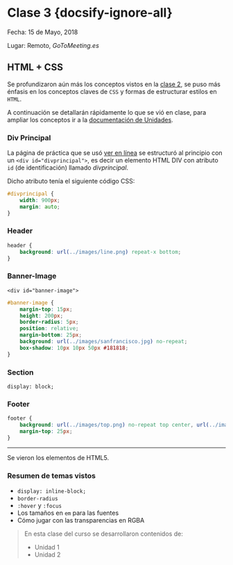 # Clase 3 {docsify-ignore-all}

Fecha: 15 de Mayo, 2018

Lugar: Remoto, _GoToMeeting.es_

## HTML + CSS

Se profundizaron aún más los conceptos vistos en la [clase 2](/curso/clase2.md#clase-2), se puso más énfasis en los conceptos claves de `CSS` y formas de estructurar estilos en `HTML`.

A continuación se detallarán rápidamente lo que se vió en clase, para ampliar los conceptos ir a la [documentación de Unidades](/u/).

### Div Principal

La página de práctica que se usó [ver en línea](https://sidval.github.io/www/curso/c3/) se estructuró al principio con un `<div id="divprincipal">`, es decir un elemento HTML DIV con atributo `id` (de identificación) llamado _divprincipal_.

Dicho atributo tenía el siguiente código CSS:

```css
#divprincipal {
    width: 900px;
    margin: auto;
}
```

### Header

```css
header {
    background: url(../images/line.png) repeat-x bottom;
}
```

### Banner-Image

`<div id="banner-image">`

```css
#banner-image {
    margin-top: 15px;
    height: 200px;
    border-radius: 5px;
    position: relative;
    margin-bottom: 25px;
    background: url(../images/sanfrancisco.jpg) no-repeat;
    box-shadow: 10px 10px 50px #181818;
}
```

### Section

`display: block;`

### Footer

```css
footer {
    background: url(../images/top.png) no-repeat top center, url(../images/line.png) repeat-x top, url(../images/shadow.png) repeat-x top;
    margin-top: 25px;
}
```

***

Se vieron los elementos de HTML5.

### Resumen de temas vistos

* `display: inline-block;`
* `border-radius`
* `:hover` y `:focus`
* Los tamaños en `em` para las fuentes
* Cómo jugar con las transparencias en RGBA

>En esta clase del curso se desarrollaron contenidos de:
>
> * Unidad 1
> * Unidad 2
